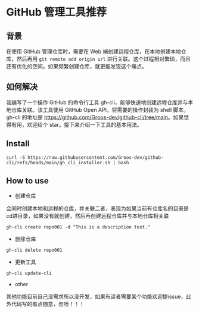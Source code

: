 # GitHub 管理工具推荐

## 背景

在使用 GitHub 管理仓库时，需要在 Web 端创建远程仓库，在本地创建本地仓库，然后再用 `git remote add origin url` 进行关联。这个过程相对繁琐，而且还有优化的空间。如果频繁创建仓库，就更能发现这个痛点。

## 如何解决

我编写了一个操作 GitHub 的命令行工具 gh-cli，能够快速地创建远程仓库并与本地仓库关联。该工具使用 GitHub Open API，将需要的操作封装为 shell 脚本。gh-cli 的地址是 <https://github.com/Groos-dev/github-cli/tree/main>。如果觉得有用，欢迎给个 star。接下来介绍一下工具的基本用法。

## Install

```shel
curl -S https://raw.githubusercontent.com/Groos-dev/github-cli/refs/heads/main/gh_cli_installer.sh | bash
```

## How to use

- 创建仓库

会同时创建本地和远程的仓库，并关联二者，表现为如果当前有仓库名的目录是cd进目录，如果没有就创建，然后再创建远程仓库并与本地仓库相关联

```shell
gh-cli create repo001 -d "This is a description text." 
```

- 删除仓库

```shell
gh-cli delete repo001 
```

- 更新工具

```shell
gh-cli update-cli
```

- other

其他功能目前自己没需求所以没开发，如果有读者需要某个功能欢迎提issue，此外代码写的有点随意，勿喷！！！

